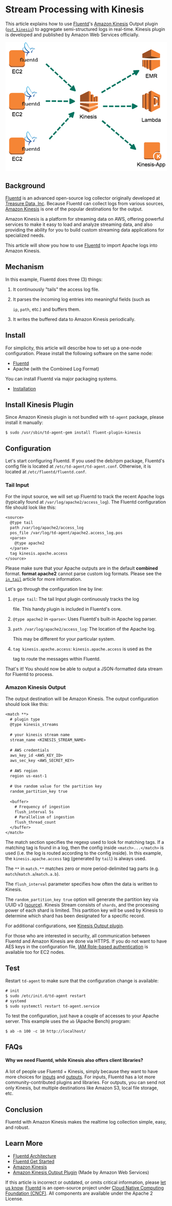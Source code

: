 # Stream Processing with Kinesis

This article explains how to use [Fluentd](http://fluentd.org/)'s [Amazon Kinesis](https://aws.amazon.com/kinesis/) Output plugin \([`out_kinesis`](https://github.com/awslabs/aws-fluent-plugin-kinesis)\) to aggregate semi-structured logs in real-time. Kinesis plugin is developed and published by Amazon Web Services officially.

![Fluentd + Kinesis](../.gitbook/assets/fluentd-kinesis%20%281%29%20%281%29%20%281%29.png)

## Background

[Fluentd](http://fluentd.org/) is an advanced open-source log collector originally developed at [Treasure Data, Inc](http://www.treasuredata.com/). Because Fluentd can collect logs from various sources, [Amazon Kinesis](https://aws.amazon.com/kinesis/) is one of the popular destinations for the output.

Amazon Kinesis is a platform for streaming data on AWS, offering powerful services to make it easy to load and analyze streaming data, and also providing the ability for you to build custom streaming data applications for specialized needs.

This article will show you how to use [Fluentd](http://fluentd.org/) to import Apache logs into Amazon Kinesis.

## Mechanism

In this example, Fluentd does three \(3\) things:

1. It continuously "tails" the access log file.
2. It parses the incoming log entries into meaningful fields \(such as

   `ip`, `path`, etc.\) and buffers them.

3. It writes the buffered data to Amazon Kinesis periodically.

## Install

For simplicity, this article will describe how to set up a one-node configuration. Please install the following software on the same node:

* [Fluentd](http://fluentd.org/)
* Apache \(with the Combined Log Format\)

You can install Fluentd via major packaging systems.

* [Installation](../installation/)

## Install Kinesis Plugin

Since Amazon Kinesis plugin is not bundled with `td-agent` package, please install it manually:

```text
$ sudo /usr/sbin/td-agent-gem install fluent-plugin-kinesis
```

## Configuration

Let's start configuring Fluentd. If you used the deb/rpm package, Fluentd's config file is located at `/etc/td-agent/td-agent.conf`. Otherwise, it is located at `/etc/fluentd/fluentd.conf`.

### Tail Input

For the input source, we will set up Fluentd to track the recent Apache logs \(typically found at `/var/log/apache2/access_log`\). The Fluentd configuration file should look like this:

```text
<source>
  @type tail
  path /var/log/apache2/access_log
  pos_file /var/log/td-agent/apache2.access_log.pos
  <parse>
    @type apache2
  </parse>
  tag kinesis.apache.access
</source>
```

Please make sure that your Apache outputs are in the default **combined** format. **format apache2** cannot parse custom log formats. Please see the [`in_tail`](../input/tail.md) article for more information.

Let's go through the configuration line by line:

1. `@type tail`: The tail Input plugin continuously tracks the log

   file. This handy plugin is included in Fluentd's core.

2. `@type apache2` in `<parse>`: Uses Fluentd's built-in Apache log parser.
3. `path /var/log/apache2/access_log`: The location of the Apache log.

   This may be different for your particular system.

4. `tag kinesis.apache.access`: `kinesis.apache.access` is used as the

   tag to route the messages within Fluentd.

That's it! You should now be able to output a JSON-formatted data stream for Fluentd to process.

### Amazon Kinesis Output

The output destination will be Amazon Kinesis. The output configuration should look like this:

```text
<match **>
  # plugin type
  @type kinesis_streams

  # your kinesis stream name
  stream_name <KINESIS_STREAM_NAME>

  # AWS credentials
  aws_key_id <AWS_KEY_ID>
  aws_sec_key <AWS_SECRET_KEY>

  # AWS region
  region us-east-1

  # Use random value for the partition key
  random_partition_key true

  <buffer>
    # Frequency of ingestion
    flush_interval 5s
    # Parallelism of ingestion
    flush_thread_count
  </buffer>
</match>
```

The match section specifies the regexp used to look for matching tags. If a matching tag is found in a log, then the config inside `<match>...</match>` is used \(i.e. the log is routed according to the config inside\). In this example, the `kinesis.apache.access` tag \(generated by `tail`\) is always used.

The `**` in `match.**` matches zero or more period-delimited tag parts \(e.g. `match`/`match.a`/`match.a.b`\).

The `flush_interval` parameter specifies how often the data is written to Kinesis.

The `random_partition_key true` option will generate the partition key via UUID v3 \([source](https://github.com/awslabs/aws-fluent-plugin-kinesis/blob/master/lib/fluent/plugin/out_kinesis.rb#L210)\). Kinesis Stream consists of `shards`, and the processing power of each shard is limited. This partition key will be used by Kinesis to determine which shard has been designated for a specific record.

For additional configurations, see [Kinesis Output plugin](https://github.com/awslabs/aws-fluent-plugin-kinesis).

For those who are interested in security, all communication between Fluentd and Amazon Kinesis are done via HTTPS. If you do not want to have AES keys in the configuration file, [IAM Role-based authentication](http://docs.aws.amazon.com/kinesis/latest/dev/controlling-access.html) is available too for EC2 nodes.

## Test

Restart `td-agent` to make sure that the configuration change is available:

```text
# init
$ sudo /etc/init.d/td-agent restart
# systemd
$ sudo systemctl restart td-agent.service
```

To test the configuration, just have a couple of accesses to your Apache server. This example uses the `ab` \(Apache Bench\) program:

```text
$ ab -n 100 -c 10 http://localhost/
```

## FAQs

#### Why we need Fluentd, while Kinesis also offers client libraries?

A lot of people use Fluentd + Kinesis, simply because they want to have more choices for [inputs](http://www.fluentd.org/datasources) and [outputs](http://www.fluentd.org/dataoutputs). For inputs, Fluentd has a lot more community-contributed plugins and libraries. For outputs, you can send not only Kinesis, but multiple destinations like Amazon S3, local file storage, etc.

## Conclusion

Fluentd with Amazon Kinesis makes the realtime log collection simple, easy, and robust.

## Learn More

* [Fluentd Architecture](https://www.fluentd.org/architecture)
* [Fluentd Get Started](../quickstart/)
* [Amazon Kinesis](https://aws.amazon.com/kinesis/)
* [Amazon Kinesis Output Plugin](https://github.com/awslabs/aws-fluent-plugin-kinesis) \(Made by Amazon Web Services\)

If this article is incorrect or outdated, or omits critical information, please [let us know](https://github.com/fluent/fluentd-docs-gitbook/issues?state=open). [Fluentd](http://www.fluentd.org/) is an open-source project under [Cloud Native Computing Foundation \(CNCF\)](https://cncf.io/). All components are available under the Apache 2 License.

